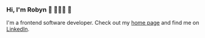 ### Hi, I'm Robyn :tea: 👩🏻‍💻 :sunflower:

I'm a frontend software developer. Check out my [home page](https://rmoscowitz.github.io/) and find me on [LinkedIn](https://www.linkedin.com/in/robynmoscowitznarro/).


<!--
**rmoscowitz/rmoscowitz** is a ✨ _special_ ✨ repository because its `README.md` (this file) appears on your GitHub profile.

Here are some ideas to get you started:
 
- 🔭 I’m currently working on ...
- 🌱 I’m currently learning ...
- 👯 I’m looking to collaborate on ...
- 🤔 I’m looking for help with ...
- 💬 Ask me about ...
- 📫 How to reach me: ...
- 😄 Pronouns: ...
- ⚡ Fun fact: ...


Check out the Houston Hackathon projects I've contributed to
* 2013 - [HoustonBike](https://github.com/ilh19/HoustonBike)
* 2017 - [Houston Book Link](https://github.com/rmoscowitz/houston-book-link)
* 2018 - [Allergeez](https://github.com/emptyflash/allergeez)
* 2019 - [NeedHOU](https://github.com/sketch-city/houston-resources) & [HARRA](https://devpost.com/software/harra-runner-of-the-season)

-->
